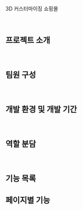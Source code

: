 3D 커스터마이징 쇼핑몰

<br>

## 프로젝트 소개

<br>

## 팀원 구성

<br>

## 개발 환경 및 개발 기간

<br>

## 역할 분담

<br>

## 기능 목록

## 페이지별 기능
